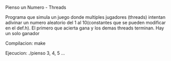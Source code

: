 Pienso un Numero - Threads

Programa que simula un juego donde multiples jugadores (threads) intentan adivinar un numero aleatorio del 1 al 10(constantes que se pueden modificar en el def.h). El primero que acierta gana y los demas threads terminan. Hay un solo ganador

Compilacion:
make

Ejecucion:
./pienso 3, 4, 5 ...


